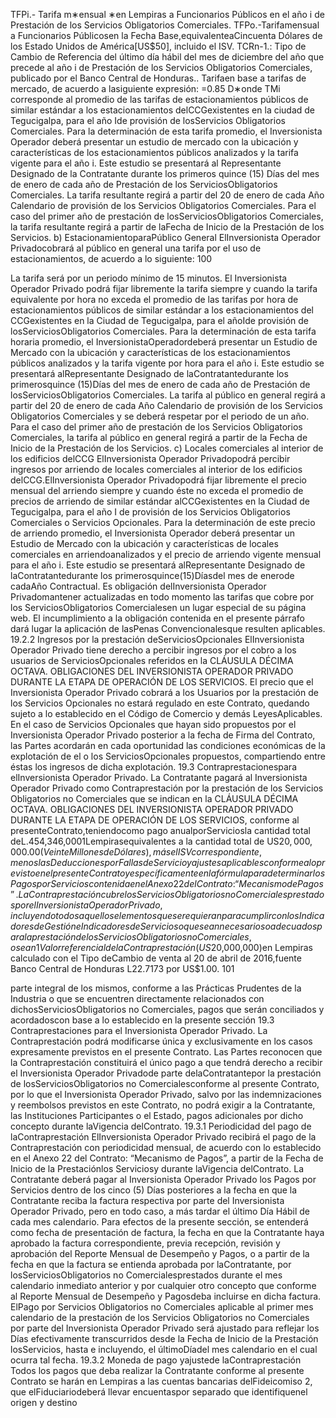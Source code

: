 TFPi.- Tarifa m∗ensual ∗en Lempiras a Funcionarios Públicos en el año i de Prestación de los Servicios Obligatorios
Comerciales.
TFPo.-Tarifamensual a Funcionarios Públicosen la Fecha Base,equivalenteaCincuenta Dólares de los Estado Unidos
de América[US$50], incluido el ISV.
TCRn-1.: Tipo de Cambio de Referencia del último día hábil del mes de diciembre del año que precede al año i de
Prestación de los Servicios Obligatorios Comerciales, publicado por el Banco Central de Honduras..
Tarifaen base a tarifas de mercado, de acuerdo a lasiguiente expresión:
=0.85
D∗onde TMi corresponde al promedio de las tarifas de estacionamientos públicos de similar estándar a los
estacionamientos delCCGexistentes en la ciudad de Tegucigalpa, para el año Ide provisión de losServicios
Obligatorios Comerciales. Para la determinación de esta tarifa promedio, el Inversionista Operador deberá
presentar un estudio de mercado con la ubicación y características de los estacionamientos públicos
analizados y la tarifa vigente para el año i. Este estudio se presentará al Representante Designado de la
Contratante durante los primeros quince (15) Días del mes de enero de cada año de Prestación de los
ServiciosObligatorios Comerciales.
La tarifa resultante regirá a partir del 20 de enero de cada Año Calendario de provisión de los Servicios
Obligatorios Comerciales. Para el caso del primer año de prestación de losServiciosObligatorios Comerciales,
la tarifa resultante regirá a partir de laFecha de Inicio de la Prestación de los Servicios.
b) EstacionamientoparaPúblico General
ElInversionista Operador Privadocobrará al público en general una tarifa por el uso de estacionamientos, de acuerdo a
lo siguiente:
100

La tarifa será por un periodo mínimo de 15 minutos.
El Inversionista Operador Privado podrá fijar libremente la tarifa siempre y cuando la tarifa equivalente por hora no
exceda el promedio de las tarifas por hora de estacionamientos públicos de similar estándar a los estacionamientos del
CCGexistentes en la Ciudad de Tegucigalpa, para el añoIde provisión de losServiciosObligatorios Comerciales. Para
la determinación de esta tarifa horaria promedio, el InversionistaOperadordeberá presentar un Estudio de Mercado con
la ubicación y características de los estacionamientos públicos analizados y la tarifa vigente por hora para el año i. Este
estudio se presentará alRepresentante Designado de laContratantedurante los primerosquince (15)Días del mes de
enero de cada año de Prestación de losServiciosObligatorios Comerciales.
La tarifa al público en general regirá a partir del 20 de enero de cada Año Calendario de provisión de los Servicios
Obligatorios Comerciales y se deberá respetar por el periodo de un año. Para el caso del primer año de prestación de
los Servicios Obligatorios Comerciales, la tarifa al público en general regirá a partir de la Fecha de Inicio de la
Prestación de los Servicios.
c) Locales comerciales al interior de los edificios delCCG
ElInversionista Operador Privadopodrá percibir ingresos por arriendo de locales comerciales al interior de los edificios
delCCG.ElInversionista Operador Privadopodrá fijar libremente el precio mensual del arriendo siempre y cuando éste
no exceda el promedio de precios de arriendo de similar estándar alCCGexistentes en la Ciudad de Tegucigalpa, para
el año I de provisión de los Servicios Obligatorios Comerciales o Servicios Opcionales. Para la determinación de este
precio de arriendo promedio, el Inversionista Operador deberá presentar un Estudio de Mercado con la ubicación y
características de locales comerciales en arriendoanalizados y el precio de arriendo vigente mensual para el año i. Este
estudio se presentará alRepresentante Designado de laContratantedurante los primerosquince(15)Díasdel mes de
enerode cadaAño Contractual.
Es obligación delInversionista Operador Privadomantener actualizadas en todo momento las tarifas que cobre por los
ServiciosObligatorios Comercialesen un lugar especial de su página web. El incumplimiento a la obligación contenida
en el presente párrafo dará lugar la aplicación de lasPenas Convencionalesque resulten aplicables.
19.2.2 Ingresos por la prestación deServiciosOpcionales
ElInversionista Operador Privado tiene derecho a percibir ingresos por el cobro a los usuarios de ServiciosOpcionales
referidos en la CLÁUSULA DÉCIMA OCTAVA. OBLIGACIONES DEL INVERSIONISTA OPERADOR PRIVADO
DURANTE LA ETAPA DE OPERACIÓN DE LOS SERVICIOS.
El precio que el Inversionista Operador Privado cobrará a los Usuarios por la prestación de los Servicios Opcionales no
estará regulado en este Contrato, quedando sujeto a lo establecido en el Código de Comercio y demás LeyesAplicables.
En el caso de Servicios Opcionales que hayan sido propuestos por el Inversionista Operador Privado posterior a la fecha
de Firma del Contrato, las Partes acordarán en cada oportunidad las condiciones económicas de la explotación de el o
los ServiciosOpcionales propuestos, compartiendo entre éstas los ingresos de dicha explotación.
19.3 Contraprestacionespara elInversionista Operador Privado.
La Contratante pagará al Inversionista Operador Privado como Contraprestación por la prestación de los Servicios
Obligatorios no Comerciales que se indican en la CLÁUSULA DÉCIMA OCTAVA. OBLIGACIONES DEL
INVERSIONISTA OPERADOR PRIVADO DURANTE LA ETAPA DE OPERACIÓN DE LOS SERVICIOS, conforme al
presenteContrato,teniendocomo pago anualporServiciosla cantidad total deL.454,346,0001Lempirasequivalentes a
la cantidad total de US$20,000,000.00 (Veinte Millones de Dólares), más el ISV correspondiente,menos lasDeducciones
porFallas de Servicioy ajustes aplicables conforme a lo previsto en el presenteContratoy específicamente en la fórmula
para determinar losPagos por Servicioscontenida en elAnexo 22 del Contrato: “Mecanismo de Pagos”.
La Contraprestación cubre los Servicios Obligatorios no Comerciales prestados por el Inversionista Operador Privado,
incluyendo todos aquellos elementos que se requieran para cumplir con los Indicadores de Gestión e Indicadores de
Servicios o que sean necesarios o adecuados para la prestación de los Servicios Obligatorios no Comerciales, o sean
1Valor referencial de la Contraprestación (US$20,000,000)en Lempiras calculado con el Tipo deCambio de venta al 20
de abril de 2016,fuente Banco Central de Honduras L22.7173 por US$1.00.
101

parte integral de los mismos, conforme a las Prácticas Prudentes de la Industria o que se encuentren directamente
relacionados con dichosServiciosObligatorios no Comerciales, pagos que serán conciliados y acordadoscon base a lo
establecido en la presente sección 19.3 Contraprestaciones para el Inversionista Operador Privado. La
Contraprestación podrá modificarse única y exclusivamente en los casos expresamente previstos en el presente
Contrato.
Las Partes reconocen que la Contraprestación constituirá el único pago a que tendrá derecho a recibir el Inversionista
Operador Privadode parte delaContratantepor la prestación de losServiciosObligatorios no Comercialesconforme al
presente Contrato, por lo que el Inversionista Operador Privado, salvo por las indemnizaciones y reembolsos previstos
en este Contrato, no podrá exigir a la Contratante, las Instituciones Participantes o el Estado, pagos adicionales por
dicho concepto durante laVigencia delContrato.
19.3.1 Periodicidad del pago de laContraprestación
ElInversionista Operador Privado recibirá el pago de la Contraprestación con periodicidad mensual, de acuerdo con lo
establecido en el Anexo 22 del Contrato: “Mecanismo de Pagos”, a partir de la Fecha de Inicio de la Prestaciónlos
Serviciosy durante laVigencia delContrato.
La Contratante deberá pagar al Inversionista Operador Privado los Pagos por Servicios dentro de los cinco (5) Días
posteriores a la fecha en que la Contratante reciba la factura respectiva por parte del Inversionista Operador Privado,
pero en todo caso, a más tardar el último Día Hábil de cada mes calendario. Para efectos de la presente sección, se
entenderá como fecha de presentación de factura, la fecha en que la Contratante haya aprobado la factura
correspondiente, previa recepción, revisión y aprobación del Reporte Mensual de Desempeño y Pagos, o a partir de la
fecha en que la factura se entienda aprobada por laContratante, por losServiciosObligatorios no Comercialesprestados
durante el mes calendario inmediato anterior y por cualquier otro concepto que conforme al Reporte Mensual de
Desempeño y Pagosdeba incluirse en dicha factura.
ElPago por Servicios Obligatorios no Comerciales aplicable al primer mes calendario de la prestación de los Servicios
Obligatorios no Comerciales por parte del Inversionista Operador Privado será ajustado para reflejar los Días
efectivamente transcurridos desde la Fecha de Inicio de la Prestación losServicios, hasta e incluyendo, el últimoDíadel
mes calendario en el cual ocurra tal fecha.
19.3.2 Moneda de pago yajustede laContraprestación
Todos los pagos que deba realizar la Contratante conforme al presente Contrato se harán en Lempiras a las cuentas
bancarias delFideicomiso 2, que elFiduciariodeberá llevar encuentaspor separado que identifiquenel origen y destino
